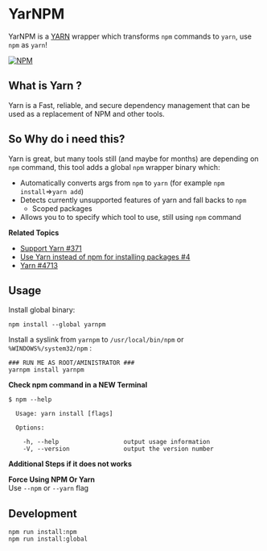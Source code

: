 # YarNPM
YarNPM is a [YARN](https://github.com/yarnpkg/yarn) wrapper which transforms `npm` commands to `yarn`, use `npm` as `yarn`!

[![NPM](https://nodei.co/npm/yarnpm.png?downloads=true&downloadRank=true&stars=true)](https://npmjs.com/yarnpm/)

## What is Yarn ?
Yarn is a Fast, reliable, and secure dependency management that can be used as a replacement of NPM and other tools.

## So Why do i need this?
Yarn is great, but many tools still (and maybe for months) are depending on `npm` command, this tool adds a global `npm`
wrapper binary which:
 + Automatically converts args from `npm` to `yarn` (for example `npm install`=>`yarn add`)
 + Detects currently unsupported features of yarn and fall backs to `npm`
   - Scoped packages
 + Allows you to to specify which tool to use, still using `npm` command

**Related Topics**
- [Support Yarn #371](https://github.com/lerna/lerna/issues/371)
- [Use Yarn instead of npm for installing packages #4](https://github.com/motion/lerna/pull/4)
- [Yarn #4713](https://github.com/babel/babel/pull/4713)
 
## Usage

Install global binary:
```
npm install --global yarnpm
```
Install a syslink from `yarnpm` to `/usr/local/bin/npm` or `%WINDOWS%/system32/npm` :
```
### RUN ME AS ROOT/AMINISTRATOR ###
yarnpm install yarnpm
```


**Check npm command in a NEW Terminal**
```
$ npm --help

  Usage: yarn install [flags]

  Options:

    -h, --help                  output usage information
    -V, --version               output the version number
```

**Additional Steps if it does not works**   

**Force Using NPM Or Yarn**     
Use `--npm` or `--yarn` flag

## Development

```
npm run install:npm
npm run install:global
```
